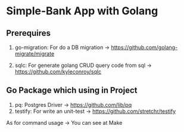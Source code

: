 # Simple-Bank App with Golang

## Prerequires

1. go-migration: For do a DB migration -> https://github.com/golang-migrate/migrate

2. sqlc: For generate golang CRUD query code from sql -> https://github.com/kyleconroy/sqlc


## Go Package which using in Project

1. pq: Postgres Driver -> https://github.com/lib/pq
2. testify: For write an unit-test -> https://github.com/stretchr/testify

As for command usage -> You can see at Make